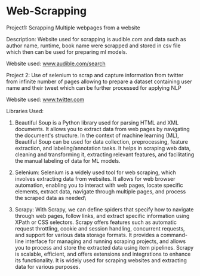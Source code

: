 # Web-Scrapping

Project1: Scrapping Multiple webpages from a website

Description: Website used for scrapping is audible.com and data such as author name, runtime, book name were scrapped and stored in csv file which then can be used for preparing ml models. 

Website used: www.audible.com/search

Project 2: Use of selenium to scrap and capture information from twitter from infinite number of pages allowing to prepare a dataset containing user name and their tweet which can be further processed for applying NLP

Website used: www.twitter.com



Libraries Used:

1. Beautiful Soup is a Python library used for parsing HTML and XML documents. It allows you to extract data from web pages by navigating the document's structure. In the context of machine learning (ML), Beautiful Soup can be used for data collection, preprocessing, feature extraction, and labeling/annotation tasks. It helps in scraping web data, cleaning and transforming it, extracting relevant features, and facilitating the manual labeling of data for ML models.

2. Selenium: Selenium is a widely used tool for web scraping, which involves extracting data from websites. It allows for web browser automation, enabling you to interact with web pages, locate specific elements, extract data, navigate through multiple pages, and process the scraped data as needed\

3. Scrapy:  With Scrapy, we can define spiders that specify how to navigate through web pages, follow links, and extract specific information using XPath or CSS selectors. Scrapy offers features such as automatic request throttling, cookie and session handling, concurrent requests, and support for various data storage formats. It provides a command-line interface for managing and running scraping projects, and allows you to process and store the extracted data using item pipelines. Scrapy is scalable, efficient, and offers extensions and integrations to enhance its functionality. It is widely used for scraping websites and extracting data for various purposes.
